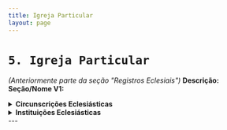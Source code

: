 ```yaml
---
title: Igreja Particular
layout: page
---
```


# `5. Igreja Particular`<a id="igreja-particular"></a>

*(Anteriormente parte da seção "Registros Eclesiais")*
**Descrição:** \
**Seção/Nome V1:**
<!-- Circunscrições Eclesiásticas -->
<details>
<summary><strong>Circunscrições Eclesiásticas</strong></summary>

**Descrição:** Subseção da seção Igreja Particular, dedicada ao cadastro das Circunscrições Eclesiásticas (Lista de CE - atualmente 280). Contém dados básicos geográficos, elenco episcopal, cúria, tribunal, regiões episcopais, organizações administrativas e  instituições vinculadas (paróquias, seminários, etc.)
- ##### `Episcopado`
    **Descrição:** 
- ##### `Cúria Diocesana`
    **Descrição:** Aba da subseção Circunscrições Eclesiásticas da seção Igreja Particular, dedicada ao cadastro das Cúrias Metropolitanas, Arquidiocesanas e Diocesanas.
    - **Estrutura organizacional**
        **Descrição:** 
    - **Conselhos**
        **Descrição:** 
    - **Pastorais**
        **Descrição:** 
</details>
<!-- Instituições Eclesiásticas -->
<details>
<summary><strong>Instituições Eclesiásticas</strong></summary>

**Descrição:** Subseção da seção Igreja Particular, dedicada ao cadastro das Instituições Diocesanas vinculadas à Circunscrição Eclesiástica.
- ##### `Paróquias, Santuários, Catedrais, Basílicas e Reitorias`
   **Descrição:** Subseção da seção Igreja Particular, dedicada ao cadastro das Instituições

- ##### `Capelas, Comunidades e Diaconias`
   **Descrição:** Subseção da seção Igreja Particular, dedicada ao cadastro das Instituições

- ##### `Tribunais temporários`
    **Descrição:** Subseção da subseção Instituições Eclesiásticas da seção Igreja Particular, dedicada ao cadastro dos Tribunais Temporários para beatificação e canonização, tribunais diocesanos com data fim
</details>
<!-- fim da seção -->
---